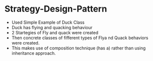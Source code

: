 # Strategy-Design-Pattern
- Used Simple Example of Duck Class
- Duck has flying and quacking behaviour
- 2 Startegies of Fly and quack were created
- Then concrete classes of fifferent types of Flya nd Quack behaviors were created.
- This makes use of composition technique (has a) rather than using inheritance approach.
